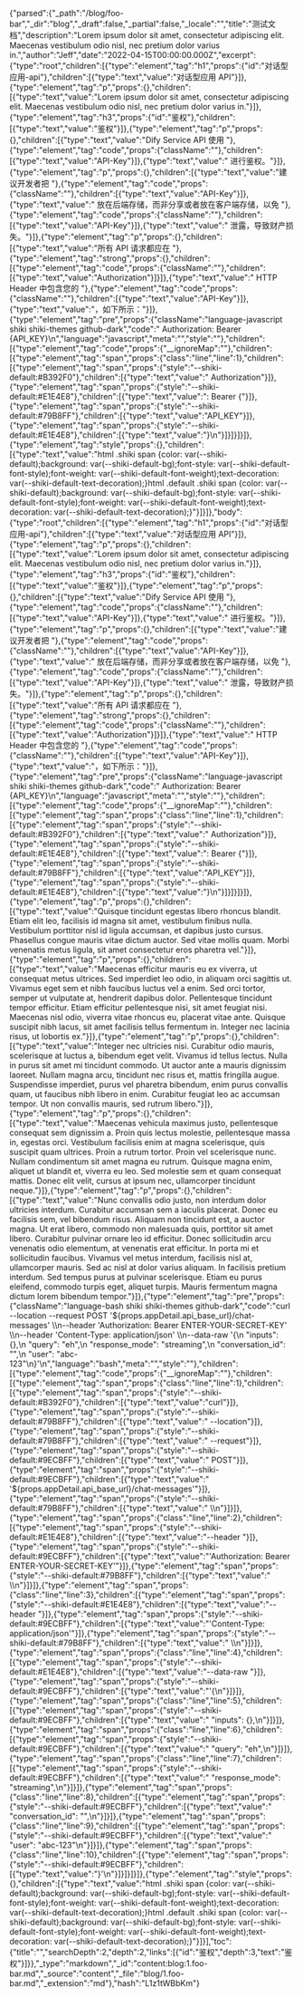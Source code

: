 {"parsed":{"_path":"/blog/foo-bar","_dir":"blog","_draft":false,"_partial":false,"_locale":"","title":"测试文档","description":"Lorem ipsum dolor sit amet, consectetur adipiscing elit. Maecenas vestibulum odio nisl, nec pretium dolor varius in.","author":"Jeff","date":"2022-04-15T00:00:00.000Z","excerpt":{"type":"root","children":[{"type":"element","tag":"h1","props":{"id":"对话型应用-api"},"children":[{"type":"text","value":"对话型应用 API"}]},{"type":"element","tag":"p","props":{},"children":[{"type":"text","value":"Lorem ipsum dolor sit amet, consectetur adipiscing elit. Maecenas vestibulum odio nisl, nec pretium dolor varius in."}]},{"type":"element","tag":"h3","props":{"id":"鉴权"},"children":[{"type":"text","value":"鉴权"}]},{"type":"element","tag":"p","props":{},"children":[{"type":"text","value":"Dify Service API 使用 "},{"type":"element","tag":"code","props":{"className":""},"children":[{"type":"text","value":"API-Key"}]},{"type":"text","value":" 进行鉴权。"}]},{"type":"element","tag":"p","props":{},"children":[{"type":"text","value":"建议开发者把 "},{"type":"element","tag":"code","props":{"className":""},"children":[{"type":"text","value":"API-Key"}]},{"type":"text","value":" 放在后端存储，而非分享或者放在客户端存储，以免 "},{"type":"element","tag":"code","props":{"className":""},"children":[{"type":"text","value":"API-Key"}]},{"type":"text","value":" 泄露，导致财产损失。"}]},{"type":"element","tag":"p","props":{},"children":[{"type":"text","value":"所有 API 请求都应在 "},{"type":"element","tag":"strong","props":{},"children":[{"type":"element","tag":"code","props":{"className":""},"children":[{"type":"text","value":"Authorization"}]}]},{"type":"text","value":" HTTP Header 中包含您的 "},{"type":"element","tag":"code","props":{"className":""},"children":[{"type":"text","value":"API-Key"}]},{"type":"text","value":"，如下所示："}]},{"type":"element","tag":"pre","props":{"className":"language-javascript shiki shiki-themes github-dark","code":"    Authorization: Bearer {API_KEY}\n","language":"javascript","meta":"","style":""},"children":[{"type":"element","tag":"code","props":{"__ignoreMap":""},"children":[{"type":"element","tag":"span","props":{"class":"line","line":1},"children":[{"type":"element","tag":"span","props":{"style":"--shiki-default:#B392F0"},"children":[{"type":"text","value":"    Authorization"}]},{"type":"element","tag":"span","props":{"style":"--shiki-default:#E1E4E8"},"children":[{"type":"text","value":": Bearer {"}]},{"type":"element","tag":"span","props":{"style":"--shiki-default:#79B8FF"},"children":[{"type":"text","value":"API_KEY"}]},{"type":"element","tag":"span","props":{"style":"--shiki-default:#E1E4E8"},"children":[{"type":"text","value":"}\n"}]}]}]}]},{"type":"element","tag":"style","props":{},"children":[{"type":"text","value":"html .shiki span {color: var(--shiki-default);background: var(--shiki-default-bg);font-style: var(--shiki-default-font-style);font-weight: var(--shiki-default-font-weight);text-decoration: var(--shiki-default-text-decoration);}html .default .shiki span {color: var(--shiki-default);background: var(--shiki-default-bg);font-style: var(--shiki-default-font-style);font-weight: var(--shiki-default-font-weight);text-decoration: var(--shiki-default-text-decoration);}"}]}]},"body":{"type":"root","children":[{"type":"element","tag":"h1","props":{"id":"对话型应用-api"},"children":[{"type":"text","value":"对话型应用 API"}]},{"type":"element","tag":"p","props":{},"children":[{"type":"text","value":"Lorem ipsum dolor sit amet, consectetur adipiscing elit. Maecenas vestibulum odio nisl, nec pretium dolor varius in."}]},{"type":"element","tag":"h3","props":{"id":"鉴权"},"children":[{"type":"text","value":"鉴权"}]},{"type":"element","tag":"p","props":{},"children":[{"type":"text","value":"Dify Service API 使用 "},{"type":"element","tag":"code","props":{"className":""},"children":[{"type":"text","value":"API-Key"}]},{"type":"text","value":" 进行鉴权。"}]},{"type":"element","tag":"p","props":{},"children":[{"type":"text","value":"建议开发者把 "},{"type":"element","tag":"code","props":{"className":""},"children":[{"type":"text","value":"API-Key"}]},{"type":"text","value":" 放在后端存储，而非分享或者放在客户端存储，以免 "},{"type":"element","tag":"code","props":{"className":""},"children":[{"type":"text","value":"API-Key"}]},{"type":"text","value":" 泄露，导致财产损失。"}]},{"type":"element","tag":"p","props":{},"children":[{"type":"text","value":"所有 API 请求都应在 "},{"type":"element","tag":"strong","props":{},"children":[{"type":"element","tag":"code","props":{"className":""},"children":[{"type":"text","value":"Authorization"}]}]},{"type":"text","value":" HTTP Header 中包含您的 "},{"type":"element","tag":"code","props":{"className":""},"children":[{"type":"text","value":"API-Key"}]},{"type":"text","value":"，如下所示："}]},{"type":"element","tag":"pre","props":{"className":"language-javascript shiki shiki-themes github-dark","code":"    Authorization: Bearer {API_KEY}\n","language":"javascript","meta":"","style":""},"children":[{"type":"element","tag":"code","props":{"__ignoreMap":""},"children":[{"type":"element","tag":"span","props":{"class":"line","line":1},"children":[{"type":"element","tag":"span","props":{"style":"--shiki-default:#B392F0"},"children":[{"type":"text","value":"    Authorization"}]},{"type":"element","tag":"span","props":{"style":"--shiki-default:#E1E4E8"},"children":[{"type":"text","value":": Bearer {"}]},{"type":"element","tag":"span","props":{"style":"--shiki-default:#79B8FF"},"children":[{"type":"text","value":"API_KEY"}]},{"type":"element","tag":"span","props":{"style":"--shiki-default:#E1E4E8"},"children":[{"type":"text","value":"}\n"}]}]}]}]},{"type":"element","tag":"p","props":{},"children":[{"type":"text","value":"Quisque tincidunt egestas libero rhoncus blandit. Etiam elit leo, facilisis id magna sit amet, vestibulum finibus nulla. Vestibulum porttitor nisl id ligula accumsan, et dapibus justo cursus. Phasellus congue mauris vitae dictum auctor. Sed vitae mollis quam. Morbi venenatis metus ligula, sit amet consectetur eros pharetra vel."}]},{"type":"element","tag":"p","props":{},"children":[{"type":"text","value":"Maecenas efficitur mauris eu ex viverra, ut consequat metus ultrices. Sed imperdiet leo odio, in aliquam orci sagittis ut. Vivamus eget sem et nibh faucibus luctus vel a enim. Sed orci tortor, semper ut vulputate at, hendrerit dapibus dolor. Pellentesque tincidunt tempor efficitur. Etiam efficitur pellentesque nisi, sit amet feugiat nisi. Maecenas nisl odio, viverra vitae rhoncus eu, placerat vitae ante. Quisque suscipit nibh lacus, sit amet facilisis tellus fermentum in. Integer nec lacinia risus, ut lobortis ex."}]},{"type":"element","tag":"p","props":{},"children":[{"type":"text","value":"Integer nec ultricies nisi. Curabitur odio mauris, scelerisque at luctus a, bibendum eget velit. Vivamus id tellus lectus. Nulla in purus sit amet mi tincidunt commodo. Ut auctor ante a mauris dignissim laoreet. Nullam magna arcu, tincidunt nec risus et, mattis fringilla augue. Suspendisse imperdiet, purus vel pharetra bibendum, enim purus convallis quam, ut faucibus nibh libero in enim. Curabitur feugiat leo ac accumsan tempor. Ut non convallis mauris, sed rutrum libero."}]},{"type":"element","tag":"p","props":{},"children":[{"type":"text","value":"Maecenas vehicula maximus justo, pellentesque consequat sem dignissim a. Proin quis lectus molestie, pellentesque massa in, egestas orci. Vestibulum facilisis enim at magna scelerisque, quis suscipit quam ultrices. Proin a rutrum tortor. Proin vel scelerisque nunc. Nullam condimentum sit amet magna eu rutrum. Quisque magna enim, aliquet ut blandit et, viverra eu leo. Sed molestie sem et quam consequat mattis. Donec elit velit, cursus at ipsum nec, ullamcorper tincidunt neque."}]},{"type":"element","tag":"p","props":{},"children":[{"type":"text","value":"Nunc convallis odio justo, non interdum dolor ultricies interdum. Curabitur accumsan sem a iaculis placerat. Donec eu facilisis sem, vel bibendum risus. Aliquam non tincidunt est, a auctor magna. Ut erat libero, commodo non malesuada quis, porttitor sit amet libero. Curabitur pulvinar ornare leo id efficitur. Donec sollicitudin arcu venenatis odio elementum, at venenatis erat efficitur. In porta mi et sollicitudin faucibus. Vivamus vel metus interdum, facilisis nisl at, ullamcorper mauris. Sed ac nisl at dolor varius aliquam. In facilisis pretium interdum. Sed tempus purus at pulvinar scelerisque. Etiam eu purus eleifend, commodo turpis eget, aliquet turpis. Mauris fermentum magna dictum lorem bibendum tempor."}]},{"type":"element","tag":"pre","props":{"className":"language-bash shiki shiki-themes github-dark","code":"curl --location --request POST '${props.appDetail.api_base_url}/chat-messages' \\\n--header 'Authorization: Bearer ENTER-YOUR-SECRET-KEY' \\\n--header 'Content-Type: application/json' \\\n--data-raw '{\n    \"inputs\": {},\n    \"query\": \"eh\",\n    \"response_mode\": \"streaming\",\n    \"conversation_id\": \"\",\n    \"user\": \"abc-123\"\n}'\n","language":"bash","meta":"","style":""},"children":[{"type":"element","tag":"code","props":{"__ignoreMap":""},"children":[{"type":"element","tag":"span","props":{"class":"line","line":1},"children":[{"type":"element","tag":"span","props":{"style":"--shiki-default:#B392F0"},"children":[{"type":"text","value":"curl"}]},{"type":"element","tag":"span","props":{"style":"--shiki-default:#79B8FF"},"children":[{"type":"text","value":" --location"}]},{"type":"element","tag":"span","props":{"style":"--shiki-default:#79B8FF"},"children":[{"type":"text","value":" --request"}]},{"type":"element","tag":"span","props":{"style":"--shiki-default:#9ECBFF"},"children":[{"type":"text","value":" POST"}]},{"type":"element","tag":"span","props":{"style":"--shiki-default:#9ECBFF"},"children":[{"type":"text","value":" '${props.appDetail.api_base_url}/chat-messages'"}]},{"type":"element","tag":"span","props":{"style":"--shiki-default:#79B8FF"},"children":[{"type":"text","value":" \\\n"}]}]},{"type":"element","tag":"span","props":{"class":"line","line":2},"children":[{"type":"element","tag":"span","props":{"style":"--shiki-default:#E1E4E8"},"children":[{"type":"text","value":"--header "}]},{"type":"element","tag":"span","props":{"style":"--shiki-default:#9ECBFF"},"children":[{"type":"text","value":"'Authorization: Bearer ENTER-YOUR-SECRET-KEY'"}]},{"type":"element","tag":"span","props":{"style":"--shiki-default:#79B8FF"},"children":[{"type":"text","value":" \\\n"}]}]},{"type":"element","tag":"span","props":{"class":"line","line":3},"children":[{"type":"element","tag":"span","props":{"style":"--shiki-default:#E1E4E8"},"children":[{"type":"text","value":"--header "}]},{"type":"element","tag":"span","props":{"style":"--shiki-default:#9ECBFF"},"children":[{"type":"text","value":"'Content-Type: application/json'"}]},{"type":"element","tag":"span","props":{"style":"--shiki-default:#79B8FF"},"children":[{"type":"text","value":" \\\n"}]}]},{"type":"element","tag":"span","props":{"class":"line","line":4},"children":[{"type":"element","tag":"span","props":{"style":"--shiki-default:#E1E4E8"},"children":[{"type":"text","value":"--data-raw "}]},{"type":"element","tag":"span","props":{"style":"--shiki-default:#9ECBFF"},"children":[{"type":"text","value":"'{\n"}]}]},{"type":"element","tag":"span","props":{"class":"line","line":5},"children":[{"type":"element","tag":"span","props":{"style":"--shiki-default:#9ECBFF"},"children":[{"type":"text","value":"    \"inputs\": {},\n"}]}]},{"type":"element","tag":"span","props":{"class":"line","line":6},"children":[{"type":"element","tag":"span","props":{"style":"--shiki-default:#9ECBFF"},"children":[{"type":"text","value":"    \"query\": \"eh\",\n"}]}]},{"type":"element","tag":"span","props":{"class":"line","line":7},"children":[{"type":"element","tag":"span","props":{"style":"--shiki-default:#9ECBFF"},"children":[{"type":"text","value":"    \"response_mode\": \"streaming\",\n"}]}]},{"type":"element","tag":"span","props":{"class":"line","line":8},"children":[{"type":"element","tag":"span","props":{"style":"--shiki-default:#9ECBFF"},"children":[{"type":"text","value":"    \"conversation_id\": \"\",\n"}]}]},{"type":"element","tag":"span","props":{"class":"line","line":9},"children":[{"type":"element","tag":"span","props":{"style":"--shiki-default:#9ECBFF"},"children":[{"type":"text","value":"    \"user\": \"abc-123\"\n"}]}]},{"type":"element","tag":"span","props":{"class":"line","line":10},"children":[{"type":"element","tag":"span","props":{"style":"--shiki-default:#9ECBFF"},"children":[{"type":"text","value":"}'\n"}]}]}]}]},{"type":"element","tag":"style","props":{},"children":[{"type":"text","value":"html .shiki span {color: var(--shiki-default);background: var(--shiki-default-bg);font-style: var(--shiki-default-font-style);font-weight: var(--shiki-default-font-weight);text-decoration: var(--shiki-default-text-decoration);}html .default .shiki span {color: var(--shiki-default);background: var(--shiki-default-bg);font-style: var(--shiki-default-font-style);font-weight: var(--shiki-default-font-weight);text-decoration: var(--shiki-default-text-decoration);}"}]}],"toc":{"title":"","searchDepth":2,"depth":2,"links":[{"id":"鉴权","depth":3,"text":"鉴权"}]}},"_type":"markdown","_id":"content:blog:1.foo-bar.md","_source":"content","_file":"blog/1.foo-bar.md","_extension":"md"},"hash":"L1z1tWBbKm"}